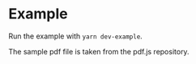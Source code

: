 # Example

Run the example with `yarn dev-example`.

The sample pdf file is taken from the pdf.js repository.